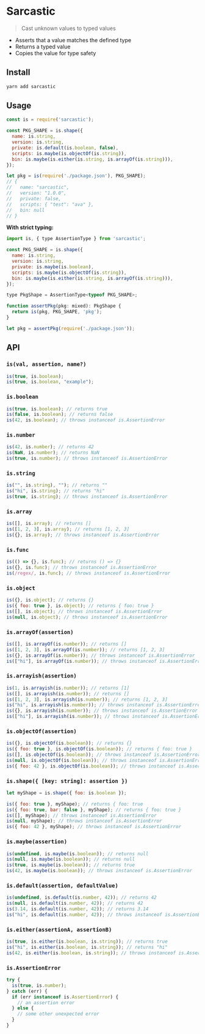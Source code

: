 # Sarcastic

> Cast unknown values to typed values

- Asserts that a value matches the defined type
- Returns a typed value
- Copies the value for type safety

## Install

```sh
yarn add sarcastic
```

## Usage

```js
const is = require('sarcastic');

const PKG_SHAPE = is.shape({
  name: is.string,
  version: is.string,
  private: is.default(is.boolean, false),
  scripts: is.maybe(is.objectOf(is.string)),
  bin: is.maybe(is.either(is.string, is.arrayOf(is.string))),
});

let pkg = is(require('./package.json'), PKG_SHAPE);
// {
//   name: "sarcastic",
//   version: "1.0.0",
//   private: false,
//   scripts: { "test": "ava" },
//   bin: null
// }
```

**With strict typing:**

```js
import is, { type AssertionType } from 'sarcastic';

const PKG_SHAPE = is.shape({
  name: is.string,
  version: is.string,
  private: is.maybe(is.boolean),
  scripts: is.maybe(is.objectOf(is.string)),
  bin: is.maybe(is.either(is.string, is.arrayOf(is.string))),
});

type PkgShape = AssertionType<typeof PKG_SHAPE>;

function assertPkg(pkg: mixed): PkgShape {
  return is(pkg, PKG_SHAPE, 'pkg');
}

let pkg = assertPkg(require('./package.json'));
```

## API

### `is(val, assertion, name?)`

```js
is(true, is.boolean);
is(true, is.boolean, "example");
```

### `is.boolean`

```js
is(true, is.boolean); // returns true
is(false, is.boolean); // returns false
is(42, is.boolean); // throws instanceof is.AssertionError
```

### `is.number`

```js
is(42, is.number); // returns 42
is(NaN, is.number); // returns NaN
is(true, is.number); // throws instanceof is.AssertionError
```

### `is.string`

```js
is("", is.string), ""); // returns ""
is("hi", is.string); // returns "hi"
is(true, is.string); // throws instanceof is.AssertionError
```

### `is.array`

```js
is([], is.array); // returns []
is([1, 2, 3], is.array); // returns [1, 2, 3]
is({}, is.array); // throws instanceof is.AssertionError
```

### `is.func`

```js
is(() => {}, is.func); // returns () => {}
is({}, is.func); // throws instanceof is.AssertionError
is(/regex/, is.func); // throws instanceof is.AssertionError
```

### `is.object`

```js
is({}, is.object); // returns {}
is({ foo: true }, is.object); // returns { foo: true }
is([], is.object); // throws instanceof is.AssertionError
is(null, is.object); // throws instanceof is.AssertionError
```

### `is.arrayOf(assertion)`

```js
is([], is.arrayOf(is.number)); // returns []
is([1, 2, 3], is.arrayOf(is.number)); // returns [1, 2, 3]
is({}, is.arrayOf(is.number)); // throws instanceof is.AssertionError
is(["hi"], is.arrayOf(is.number)); // throws instanceof is.AssertionError
```

### `is.arrayish(assertion)`

```js
is(1, is.arrayish(is.number)); // returns [1]
is([], is.arrayish(is.number)); // returns []
is([1, 2, 3], is.arrayish(is.number)); // returns [1, 2, 3]
is("hi", is.arrayish(is.number)); // throws instanceof is.AssertionError
is({}, is.arrayish(is.number)); // throws instanceof is.AssertionError
is(["hi"], is.arrayish(is.number)); // throws instanceof is.AssertionError
```

### `is.objectOf(assertion)`

```js
is({}, is.objectOf(is.boolean)); // returns {}
is({ foo: true }, is.objectOf(is.boolean)); // returns { foo: true }
is([], is.objectOf(is.boolean)); // throws instanceof is.AssertionError
is(null, is.objectOf(is.boolean)); // throws instanceof is.AssertionError
is({ foo: 42 }, is.objectOf(is.boolean)); // throws instanceof is.AssertionError
```

### `is.shape({ [key: string]: assertion })`

```js
let myShape = is.shape({ foo: is.boolean });

is({ foo: true }, myShape); // returns { foo: true
is({ foo: true, bar: false }, myShape); // returns { foo: true }
is([], myShape); // throws instanceof is.AssertionError
is(null, myShape); // throws instanceof is.AssertionError
is({ foo: 42 }, myShape); // throws instanceof is.AssertionError
```

### `is.maybe(assertion)`

```js
is(undefined, is.maybe(is.boolean)); // returns null
is(null, is.maybe(is.boolean)); // returns null
is(true, is.maybe(is.boolean)); // returns true
is(42, is.maybe(is.boolean)); // throws instanceof is.AssertionError
```

### `is.default(assertion, defaultValue)`

```js
is(undefined, is.default(is.number, 42)); // returns 42
is(null, is.default(is.number, 42)); // returns 42
is(3.14, is.default(is.number, 42)); // returns 3.14
is("hi", is.default(is.number, 42)); // throws instanceof is.AssertionError
```

### `is.either(assertionA, assertionB)`

```js
is(true, is.either(is.boolean, is.string)); // returns true
is("hi", is.either(is.boolean, is.string)); // returns "hi"
is(42, is.either(is.boolean, is.string)); // throws instanceof is.AssertionError
```

### `is.AssertionError`

```js
try {
  is(true, is.number);
} catch (err) {
  if (err instanceof is.AssertionError) {
    // an assertion error
  } else {
    // some other unexpected error
  }
}
```
